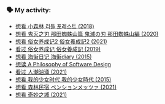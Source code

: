 ### 🗣 My activity:

<!-- DOUBAN-ACTIVITIES:START -->
- [想看 小森林 리틀 포레스트‎ (2018)](https://www.douban.com/people/153932994/status/3308398726/)
- [想看 鬼灭之刃 那田蜘蛛山篇 鬼滅の刃 那田蜘蛛山編‎ (2020)](https://www.douban.com/people/153932994/status/3307782890/)
- [想看 俗女养成记2 俗女養成記2‎ (2021)](https://www.douban.com/people/153932994/status/3307564452/)
- [看过 俗女养成记 俗女養成記‎ (2019)](https://www.douban.com/people/153932994/status/3307562705/)
- [想看 海街日记 海街diary‎ (2015)](https://www.douban.com/people/153932994/status/3305592803/)
- [想读 A Philosophy of Software Design](https://www.douban.com/people/153932994/status/3297620318/)
- [看过 人潮汹涌‎ (2021)](https://www.douban.com/people/153932994/status/3297019862/)
- [想看 我的少女时代 我的少女時代‎ (2015)](https://www.douban.com/people/153932994/status/3280826524/)
- [想看 森林民宿 ペンションメッツァ‎ (2021)](https://www.douban.com/people/153932994/status/3278952127/)
- [想看 奇妙之城‎ (2021)](https://www.douban.com/people/153932994/status/3278772298/)
<!-- DOUBAN-ACTIVITIES:END -->

